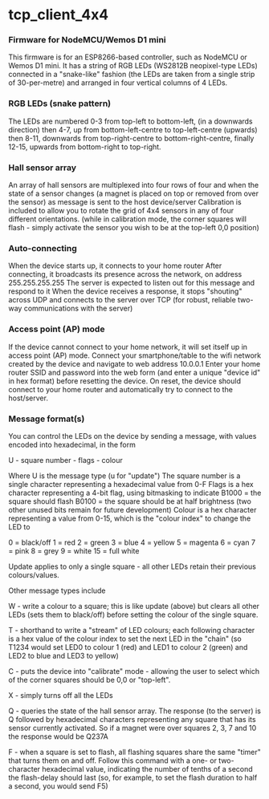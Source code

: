 # tcp_client_4x4
### Firmware for NodeMCU/Wemos D1 mini

This firmware is for an ESP8266-based controller, such as NodeMCU or Wemos D1 mini.
It has a string of RGB LEDs (WS2812B neopixel-type LEDs) connected in a "snake-like" fashion (the LEDs are taken from a single strip of 30-per-metre) and arranged in four vertical columns of 4 LEDs.

### RGB LEDs (snake pattern)
The LEDs are numbered 0-3 from top-left to bottom-left, (in a downwards direction) then 4-7, up from bottom-left-centre to top-left-centre (upwards) then 8-11, downwards from top-right-centre to bottom-right-centre, finally 12-15, upwards from bottom-right to top-right.

### Hall sensor array
An array of hall sensors are multiplexed into four rows of four and when the state of a sensor changes (a magnet is placed on top or removed from over the sensor) as message is sent to the host device/server
Calibration is included to allow you to rotate the grid of 4x4 sensors in any of four different orientations.
(while in calibration mode, the corner squares will flash - simply activate the sensor you wish to be at the top-left 0,0 position)

### Auto-connecting
When the device starts up, it connects to your home router
After connecting, it broadcasts its presence across the network, on address 255.255.255.255
The server is expected to listen out for this message and respond to it
When the device receives a response, it stops "shouting" across UDP and connects to the server over TCP (for robust, reliable two-way communications with the server)

### Access point (AP) mode
If the device cannot connect to your home network, it will set itself up in access point (AP) mode.
Connect your smartphone/table to the wifi network created by the device and navigate to web address 10.0.0.1
Enter your home router SSID and password into the web form (and enter a unique "device id" in hex format) before resetting the device.
On reset, the device should connect to your home router and automatically try to connect to the host/server.


### Message format(s)
You can control the LEDs on the device by sending a message, with values encoded into hexadecimal, in the form

U - square number - flags - colour

Where U is the message type (u for "update")
The square number is a single character representing a hexadecimal value from 0-F
Flags is a hex character representing a 4-bit flag, using bitmasking to indicate
B1000 = the square should flash
B0100 = the square should be at half brightness
(two other unused bits remain for future development)
Colour is a hex character representing a value from 0-15, which is the "colour index" to change the LED to

0 = black/off
1 = red
2 = green
3 = blue
4 = yellow
5 = magenta
6 = cyan
7 = pink
8 = grey
9 = white
15 = full white

Update applies to only a single square - all other LEDs retain their previous colours/values.

Other message types include

W - write a colour to a square; this is like update (above) but clears all other LEDs (sets them to black/off) before setting the colour of the single square.

T - shorthand to write a "stream" of LED colours; each following character is a hex value of the colour index to set the next LED in the "chain" (so T1234 would set LED0 to colour 1 (red) and LED1 to colour 2 (green) and LED2 to blue and LED3 to yellow)

C - puts the device into "calibrate" mode - allowing the user to select which of the corner squares should be 0,0 or "top-left".

X - simply turns off all the LEDs

Q - queries the state of the hall sensor array.
The response (to the server) is Q followed by hexadecimal characters representing any square that has its sensor currently activated.
So if a magnet were over squares 2, 3, 7 and 10 the response would be Q237A

F - when a square is set to flash, all flashing squares share the same "timer" that turns them on and off.
Follow this command with a one- or two-character hexadecimal value, indicating the number of tenths of a second the flash-delay should last
(so, for example, to set the flash duration to half a second, you would send F5)
